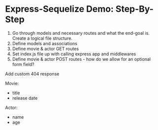 # Express-Sequelize Demo: Step-By-Step

1. Go through models and necessary routes and what the end-goal is. Create a logical file structure.
2. Define models and associations
3. Define movie & actor GET routes
5. Set index.js file up with calling express app and middlewares
6. Define movie & actor POST routes - how do we allow for an optional form field?


Add custom 404 response



Movie:
- title
- release date

Actor:
- name
- age
